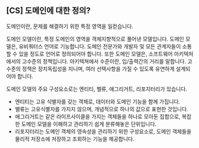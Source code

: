 
## \[CS\] 도메인에 대한 정의?

도메인이란, 문제를 해결하기 위한 특정 영역을 일컫습니다. 

도메인 모델이란, 특정 도메인의 영역을 객체지향적으로 풀어낸 모델입니다. 도메인 모델은, 유비쿼터스 언어로 기능합니다. 도메인 전문가와 개발자 및 모든 관계자들이 소통할 수 있을 정도로 언어로 정의되어야 합니다. 또한 도메인 모델은, 소프트웨어 아키텍처에서의 고수준의 정책입니다. 아키텍쳐에서 수준이란, 입/출력간의 거리를 말합니다. 고수준의 정책은 장치독립성을 지니며, 여러 선택사항을 가질 수 있도록 유연하계 설계되어야 합니다.

도메인 모델의 주요 구성요소로는 엔티티, 벨류, 애그리거트, 리포지터리가 있습니다. 

* 엔티티는 고유 식별자를 갖는 객체로, 데이터와 도메인 기능을 함께 가집니다. 
* 밸류는 고유식별자를 가지지 않으며, 개념적으로 하나의 값으로 표현한 것입니다.
* 애그리거트는 같은 라이프사이클을 가지는 객체들을 하나로 모아둔 집합으로, 복잡한 도메인 모델을 이해하고 관리하기 쉽게 분류해놓은 단위입니다.
* 리포지터리는 도메인 객체의 영속성을 관리하기 위한 구성요소로, 도메인 객체들을 물리적 저장소에 저장하고 조회하는 기능을 제공합니다.

